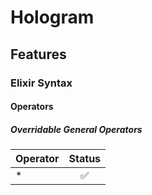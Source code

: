 # Hologram

## Features

### Elixir Syntax

#### Operators

##### Overridable General Operators

| Operator | Status             |
| :------- | :----------------: |
| *        | :white_check_mark: |